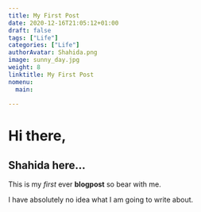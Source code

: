 ```yaml
---
title: My First Post
date: 2020-12-16T21:05:12+01:00
draft: false
tags: ["Life"]
categories: ["Life"]
authorAvatar: Shahida.png
image: sunny_day.jpg
weight: 8
linktitle: My First Post
nomenu:
  main:
    
---
```



# Hi there,

## Shahida here...

This is my *first* ever **blogpost** so bear with me.     

I have absolutely no idea what I am going to write about.



 

